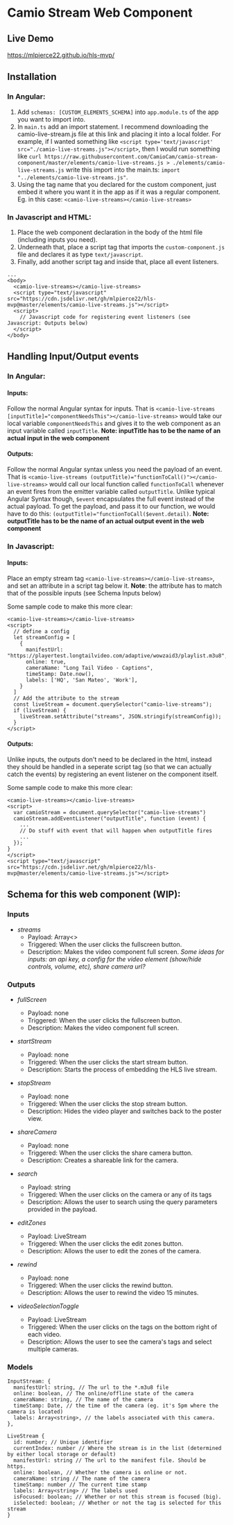 # Camio Stream Web Component
## Live Demo

https://mlpierce22.github.io/hls-mvp/

## Installation
### In Angular:
1. Add `schemas: [CUSTOM_ELEMENTS_SCHEMA]` into `app.module.ts` of the app you want to import into.
2. In `main.ts` add an import statement. I recommend downloading the camio-live-stream.js file at this link and placing it into a local folder. For example, if I wanted something like `<script type='text/javascript' src="./camio-live-streams.js"></script>`, then I would run something like `curl https://raw.githubusercontent.com/CamioCam/camio-stream-component/master/elements/camio-live-streams.js > ./elements/camio-live-streams.js` write this import into the main.ts: `import "../elements/camio-live-streams.js"`.
3. Using the tag name that you declared for the custom component, just embed it where you want it in the app as if it was a regular component. Eg. in this case: `<camio-live-streams></camio-live-streams>`

### In Javascript and HTML:
1. Place the web component declaration in the body of the html file (including inputs you need).
2. Underneath that, place a script tag that imports the `custom-component.js` file and declares it as type `text/javascript`.
3. Finally, add another script tag and inside that, place all event listeners.

```
...
<body>
  <camio-live-streams></camio-live-streams>
  <script type="text/javascript" src="https://cdn.jsdelivr.net/gh/mlpierce22/hls-mvp@master/elements/camio-live-streams.js"></script>
  <script>
    // Javascript code for registering event listeners (see Javascript: Outputs below)
  </script>
</body>
```

## Handling Input/Output events
### In Angular:
#### Inputs:
Follow the normal Angular syntax for inputs. That is `<camio-live-streams [inputTitle]="componentNeedsThis"></camio-live-streams>` would take our local variable `componentNeedsThis` and gives it to the web component as an input variable called `inputTitle`. **Note: inputTitle has to be the name of an actual input in the web component**

#### Outputs:
Follow the normal Angular syntax unless you need the payload of an event. That is `<camio-live-streams (outputTitle)="functionToCall()"></camio-live-streams>` would call our local function called `functionToCall` whenever an event fires from the emitter variable called `outputTitle`. Unlike typical Angular Syntax though, `$event` encapsulates the full event instead of the actual payload. To get the payload, and pass it to our function, we would have to do this: `(outputTitle)="functionToCall($event.detail)`. **Note: outputTitle has to be the name of an actual output event in the web component**

### In Javascript:
#### Inputs:
Place an empty stream tag `<camio-live-streams></camio-live-streams>`, and set an attribute in a script tag below it. **Note**: the attribute has to match that of the possible inputs (see Schema Inputs below)

Some sample code to make this more clear:
```
<camio-live-streams></camio-live-streams>
<script>
  // define a config
  let streamConfig = [
    {
      manifestUrl: "https://playertest.longtailvideo.com/adaptive/wowzaid3/playlist.m3u8",
      online: true,
      cameraName: "Long Tail Video - Captions",
      timeStamp: Date.now(),
      labels: ['HQ', 'San Mateo', 'Work'],
    }
  ]
  // Add the attribute to the stream
  const liveStream = document.querySelector("camio-live-streams");
  if (liveStream) {
    liveStream.setAttribute("streams", JSON.stringify(streamConfig));
  }
</script>
```

#### Outputs:
Unlike inputs, the outputs don't need to be declared in the html, instead they should be handled in a seperate script tag (so that we can actually catch the events) by registering an event listener on the component itself.

Some sample code to make this more clear:
```
<camio-live-streams></camio-live-streams>
<script>
  var camioStream = document.querySelector("camio-live-streams")
  camioStream.addEventListener("outputTitle", function (event) {
    ...
    // Do stuff with event that will happen when outputTitle fires
    ...
  });
}
</script>
<script type="text/javascript" src="https://cdn.jsdelivr.net/gh/mlpierce22/hls-mvp@master/elements/camio-live-streams.js"></script>
```

## Schema for this web component (WIP):
### Inputs
- *streams*
  - Payload: Array<>
  - Triggered: When the user clicks the fullscreen button.
  - Description: Makes the video component full screen.
*Some ideas for inputs: an api key, a config for the video element (show/hide controls, volume, etc), share camera url?*

### Outputs
- *fullScreen*
  - Payload: none
  - Triggered: When the user clicks the fullscreen button.
  - Description: Makes the video component full screen.

- *startStream*
  - Payload: none
  - Triggered: When the user clicks the start stream button.
  - Description: Starts the process of embedding the HLS live stream.

- *stopStream*
  - Payload: none
  - Triggered: When the user clicks the stop stream button.
  - Description: Hides the video player and switches back to the poster view.

- *shareCamera*
  - Payload: none
  - Triggered: When the user clicks the share camera button.
  - Description: Creates a shareable link for the camera.

- *search*
  - Payload: string
  - Triggered: When the user clicks on the camera or any of its tags
  - Description: Allows the user to search using the query parameters provided in the payload.

- *editZones*
  - Payload: LiveStream
  - Triggered: When the user clicks the edit zones button.
  - Description: Allows the user to edit the zones of the camera.

- *rewind*
  - Payload: none
  - Triggered: When the user clicks the rewind button.
  - Description: Allows the user to rewind the video 15 minutes.

- *videoSelectionToggle*
  - Payload: LiveStream
  - Triggered: When the user clicks on the tags on the bottom right of each video.
  - Description: Allows the user to see the camera's tags and select multiple cameras.

### Models
```
InputStream: {
  manifestUrl: string, // The url to the *.m3u8 file
  online: boolean, // The online/offline state of the camera
  cameraName: string, // The name of the camera
  timeStamp: Date, // the time of the camera (eg. it's 5pm where the camera is located)
  labels: Array<string>, // the labels associated with this camera.
},
```
```
LiveStream {
  id: number; // Unique identifier
  currentIndex: number // Where the stream is in the list (determined by either local storage or default)
  manifestUrl: string // The url to the manifest file. Should be https.
  online: boolean, // Whether the camera is online or not.
  cameraName: string // The name of the camera
  timeStamp: number // The current time stamp
  labels: Array<string> // The labels used
  isFocused: boolean; // Whether or not this stream is focused (big).
  isSelected: boolean; // Whether or not the tag is selected for this stream
}
```
